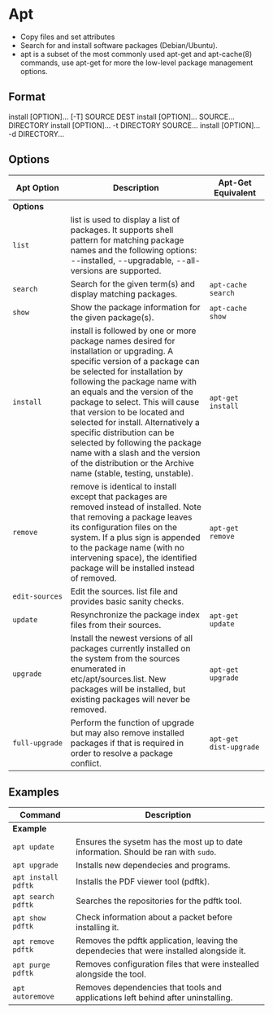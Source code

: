 # Apt

- Copy files and set attributes
- Search for and install software packages (Debian/Ubuntu).
- apt is a subset of the most commonly used apt-get and apt-cache(8) commands, use apt-get for more the low-level package management options.

## Format

install [OPTION]... [-T] SOURCE DEST
install [OPTION]... SOURCE... DIRECTORY
install [OPTION]... -t DIRECTORY SOURCE...
install [OPTION]... -d DIRECTORY...

## Options

| **Apt Option**  | **Description**  | **Apt-Get Equivalent**  |
--------------|-------------------|--------------|
| **Options** |
| `list` | list is used to display a list of packages. It supports shell pattern for matching package names and the following options: --installed, --upgradable, --all-versions are supported. |  |
|`search` |Search for the given term(s) and display matching packages. | `apt‑cache search` |
|`show` |Show the package information for the given package(s). |`apt-cache show` |
|`install` |  install is followed by one or more package names desired for installation or upgrading. A specific version of a package can be selected for installation by following the package name with an equals and the version of the package to select. This will cause that version to be located and selected for install. Alternatively a specific distribution can be selected by following the package name with a slash and the version of the distribution or the Archive name (stable, testing, unstable). | `apt-get install` |
|`remove` | remove is identical to install except that packages are removed instead of installed. Note that removing a package leaves its configuration files on the system. If a plus sign is appended to the package name (with no intervening space), the identified package will be installed instead of removed. | `apt-get remove` |
|`edit‑sources` | Edit the sources. list file and provides basic sanity checks. | |
|`update` | Resynchronize the package index files from their sources. | `apt-get update`  |
|`upgrade` | Install the newest versions of all packages currently installed on the system from the sources enumerated in etc/apt/sources.list. New packages will be installed, but existing packages will never be removed. | `apt-get upgrade` |
|`full‑upgrade` | Perform the function of upgrade but may also remove installed packages if that is required in order to resolve a package conflict. | `apt‑get dist‑upgrade` |

## Examples

| **Command**   | **Description**   |
| --------------|-------------------|
| **Example** |
| `apt update` | Ensures the sysetm has the most up to date information. Should be ran with `sudo`. |
| `apt upgrade` | Installs new dependecies and programs. |
| `apt install pdftk` | Installs the PDF viewer tool (pdftk).  |
| `apt search pdftk` | Searches the repositories for the pdftk tool. |
| `apt show pdftk` | Check information about a packet before installing it. |
| `apt remove pdftk` | Removes the pdftk application, leaving the dependecies that were installed alongside it. |
| `apt purge pdftk` | Removes configuration files that were instealled alongside the tool. |
| `apt autoremove` | Removes dependencies that tools and applications left behind after uninstalling.  |

